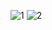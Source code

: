 ![1](https://cloud.githubusercontent.com/assets/16962727/13294827/de58a7d6-db4b-11e5-92af-b19f6f68c28f.JPG)
![2](https://cloud.githubusercontent.com/assets/16962727/13294828/de5a8a60-db4b-11e5-968e-d47ccf717f5b.JPG)
